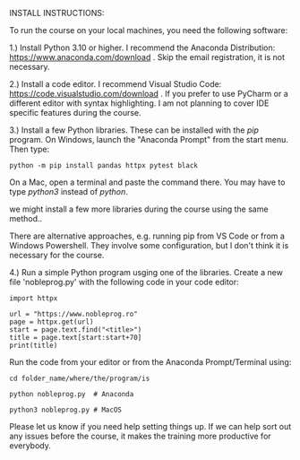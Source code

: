 INSTALL INSTRUCTIONS:

To run the course on your local machines, you need the following software:

1.) Install Python 3.10 or higher. I recommend the Anaconda Distribution: https://www.anaconda.com/download . Skip the email registration, it is not necessary.

2.) Install a code editor. I recommend Visual Studio Code: https://code.visualstudio.com/download . If you prefer to use PyCharm or a different editor with syntax highlighting. I am not planning to cover IDE specific features during the course.

3.) Install a few Python libraries. These can be installed with the *pip* program. On Windows, launch the "Anaconda Prompt" from the start menu. Then type:

    python -m pip install pandas httpx pytest black

On a Mac, open a terminal and paste the command there. You may have to type *python3* instead of *python*.

we might install a few more libraries during the course using the same method..

There are alternative approaches, e.g. running pip from VS Code or from a Windows Powershell. They involve some configuration, but I don't think it is necessary for the course.

4.) Run a simple Python program usging one of the libraries. Create a new file 'nobleprog.py' with the following code in your code editor:

    import httpx

    url = "https://www.nobleprog.ro"
    page = httpx.get(url)
    start = page.text.find("<title>")
    title = page.text[start:start+70]
    print(title)

Run the code from your editor or from the Anaconda Prompt/Terminal using:

    cd folder_name/where/the/program/is

    python nobleprog.py  # Anaconda

    python3 nobleprog.py # MacOS

Please let us know if you need help setting things up. If we can help sort out any issues before the course, it makes the training more productive for everybody.
